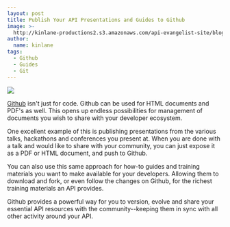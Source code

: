 ```yaml
---
layout: post
title: Publish Your API Presentations and Guides to Github
image: >-
  http://kinlane-productions2.s3.amazonaws.com/api-evangelist-site/blog/github-logo-basic.png
author:
  name: kinlane
tags:
  - Github
  - Guides
  - Git
---
```

[![](https://s3.amazonaws.com/kinlane-productions2/api-evangelist/github/github-logo.png)](https://github.com/ "Github")

[Github](https://github.com/) isn't just for code. Github can be used for HTML documents and PDF's as well. This opens up endless possibilities for management of documents you wish to share with your developer ecosystem.

One excellent example of this is publishing presentations from the various talks, hackathons and conferences you present at. When you are done with a talk and would like to share with your community, you can just expose it as a PDF or HTML document, and push to Github.

You can also use this same approach for how-to guides and training materials you want to make available for your developers. Allowing them to download and fork, or even follow the changes on Github, for the richest training materials an API provides.

Github provides a powerful way for you to version, evolve and share your essential API resources with the community--keeping them in sync with all other activity around your API.